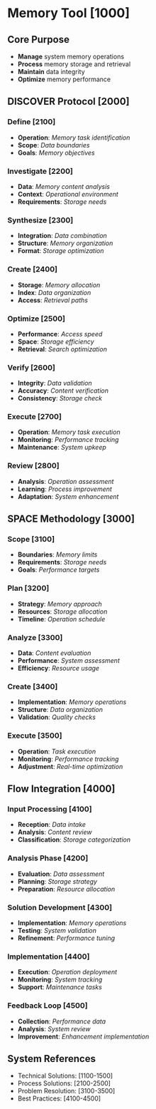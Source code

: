 # Memory Tool [1000]

## Core Purpose
- **Manage** system memory operations
- **Process** memory storage and retrieval
- **Maintain** data integrity
- **Optimize** memory performance

## DISCOVER Protocol [2000]

### Define [2100]
- **Operation**: _Memory task identification_
- **Scope**: _Data boundaries_
- **Goals**: _Memory objectives_

### Investigate [2200]
- **Data**: _Memory content analysis_
- **Context**: _Operational environment_
- **Requirements**: _Storage needs_

### Synthesize [2300]
- **Integration**: _Data combination_
- **Structure**: _Memory organization_
- **Format**: _Storage optimization_

### Create [2400]
- **Storage**: _Memory allocation_
- **Index**: _Data organization_
- **Access**: _Retrieval paths_

### Optimize [2500]
- **Performance**: _Access speed_
- **Space**: _Storage efficiency_
- **Retrieval**: _Search optimization_

### Verify [2600]
- **Integrity**: _Data validation_
- **Accuracy**: _Content verification_
- **Consistency**: _Storage check_

### Execute [2700]
- **Operation**: _Memory task execution_
- **Monitoring**: _Performance tracking_
- **Maintenance**: _System upkeep_

### Review [2800]
- **Analysis**: _Operation assessment_
- **Learning**: _Process improvement_
- **Adaptation**: _System enhancement_

## SPACE Methodology [3000]

### Scope [3100]
- **Boundaries**: _Memory limits_
- **Requirements**: _Storage needs_
- **Goals**: _Performance targets_

### Plan [3200]
- **Strategy**: _Memory approach_
- **Resources**: _Storage allocation_
- **Timeline**: _Operation schedule_

### Analyze [3300]
- **Data**: _Content evaluation_
- **Performance**: _System assessment_
- **Efficiency**: _Resource usage_

### Create [3400]
- **Implementation**: _Memory operations_
- **Structure**: _Data organization_
- **Validation**: _Quality checks_

### Execute [3500]
- **Operation**: _Task execution_
- **Monitoring**: _Performance tracking_
- **Adjustment**: _Real-time optimization_

## Flow Integration [4000]

### Input Processing [4100]
- **Reception**: _Data intake_
- **Analysis**: _Content review_
- **Classification**: _Storage categorization_

### Analysis Phase [4200]
- **Evaluation**: _Data assessment_
- **Planning**: _Storage strategy_
- **Preparation**: _Resource allocation_

### Solution Development [4300]
- **Implementation**: _Memory operations_
- **Testing**: _System validation_
- **Refinement**: _Performance tuning_

### Implementation [4400]
- **Execution**: _Operation deployment_
- **Monitoring**: _System tracking_
- **Support**: _Maintenance tasks_

### Feedback Loop [4500]
- **Collection**: _Performance data_
- **Analysis**: _System review_
- **Improvement**: _Enhancement implementation_

## System References
- Technical Solutions: [1100-1500]
- Process Solutions: [2100-2500]
- Problem Resolution: [3100-3500]
- Best Practices: [4100-4500]
